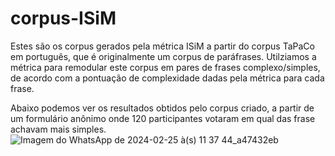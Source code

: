 # corpus-ISiM
Estes são os corpus gerados pela métrica ISiM a partir do corpus TaPaCo em português, que é originalmente um corpus de paráfrases. Utilziamos a métrica para remodular este corpus em pares de frases complexo/simples, de acordo com a pontuação de complexidade dadas pela métrica para cada frase.

Abaixo podemos ver os resultados obtidos pelo corpus criado, a partir de um formulário anônimo onde 120 participantes votaram em qual das frase achavam mais simples. 
![Imagem do WhatsApp de 2024-02-25 à(s) 11 37 44_a47432eb](https://github.com/Mucida/corpus-ISiM/assets/7132189/b8a52dde-6c20-452e-ad20-9aea440dfed7)
